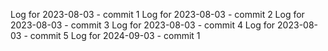 Log for 2023-08-03 - commit 1
Log for 2023-08-03 - commit 2
Log for 2023-08-03 - commit 3
Log for 2023-08-03 - commit 4
Log for 2023-08-03 - commit 5
Log for 2024-09-03 - commit 1
